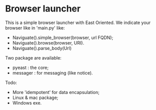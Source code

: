 # Browser launcher

This is a simple browser launcher with East Oriented. We indicate your browser like in 'main.py' like:

* Naviguate().simple_browser(browser, url FQDN);
* Naviguate().browse(browser, URI).
* Naviguate().parse_body(Url)

Two package are available:

* pyeast : the core;
* messager : for messaging (like notice).

Todo: 

* More 'idempotent' for data encapsulation;
* Linux & mac package;
* Windows exe.
